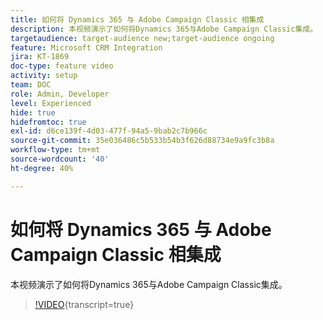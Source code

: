 ```yaml
---
title: 如何将 Dynamics 365 与 Adobe Campaign Classic 相集成
description: 本视频演示了如何将Dynamics 365与Adobe Campaign Classic集成。
targetaudience: target-audience new;target-audience ongoing
feature: Microsoft CRM Integration
jira: KT-1869
doc-type: feature video
activity: setup
team: DOC
role: Admin, Developer
level: Experienced
hide: true
hidefromtoc: true
exl-id: d6ce139f-4d03-477f-94a5-9bab2c7b966c
source-git-commit: 35e036486c5b533b54b3f626d88734e9a9fc3b8a
workflow-type: tm+mt
source-wordcount: '40'
ht-degree: 40%

---
```


# 如何将 Dynamics 365 与 Adobe Campaign Classic 相集成

本视频演示了如何将Dynamics 365与Adobe Campaign Classic集成。

>[!VIDEO](https://video.tv.adobe.com/v/23837?quality=12&learn=on){transcript=true}
